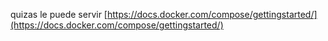 

quizas le puede servir [https://docs.docker.com/compose/gettingstarted/](https://docs.docker.com/compose/gettingstarted/)